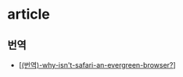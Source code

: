 # article

## 번역

- [[(번역)-why-isn't-safari-an-evergreen-browser?]]



[//begin]: # "Autogenerated link references for markdown compatibility"
[(번역)-why-isn't-safari-an-evergreen-browser?]: ../../(번역)-why-isn't-safari-an-evergreen-browser? "(번역)-why-isn't-safari-an-evergreen-browser?"
[//end]: # "Autogenerated link references"